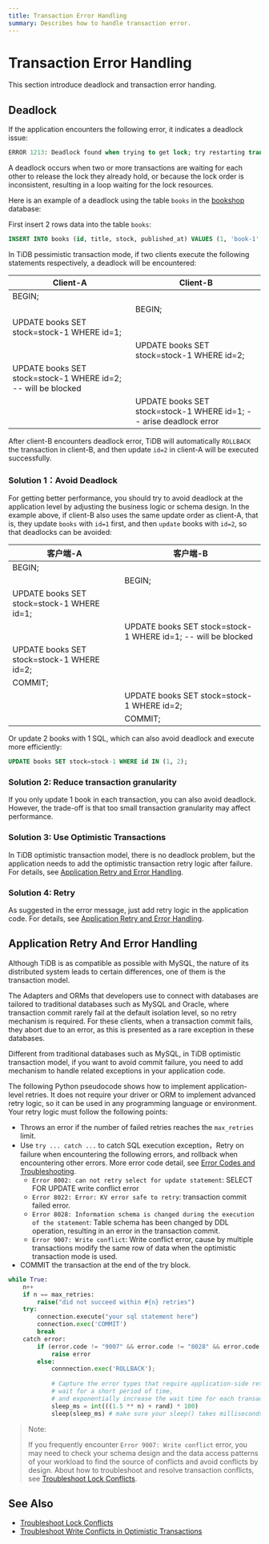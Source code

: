 ```yaml
---
title: Transaction Error Handling
summary: Describes how to handle transaction error.
---
```


# Transaction Error Handling

This section introduce deadlock and transaction error handing.

## Deadlock

If the application encounters the following error, it indicates a deadlock issue:

```sql
ERROR 1213: Deadlock found when trying to get lock; try restarting transaction
```

A deadlock occurs when two or more transactions are waiting for each other to release the lock they already hold, or because the lock order is inconsistent, resulting in a loop waiting for the lock resources.

Here is an example of a deadlock using the table `books` in the [bookshop](bookshop-schema-design.md) database:

First insert 2 rows data into the table `books`:

```sql
INSERT INTO books (id, title, stock, published_at) VALUES (1, 'book-1', 10, now()), (2, 'book-2', 10, now());
```

In TiDB pessimistic transaction mode, if two clients execute the following statements respectively, a deadlock will be encountered:

| Client-A                                                      | Client-B                                                            |
| --------------------------------------------------------------| --------------------------------------------------------------------|
| BEGIN;                                                        |                                                                     |
|                                                               | BEGIN;                                                              |
| UPDATE books SET stock=stock-1 WHERE id=1;                    |                                                                     |
|                                                               | UPDATE books SET stock=stock-1 WHERE id=2;                          |
| UPDATE books SET stock=stock-1 WHERE id=2; -- will be blocked |                                                                     |
|                                                               | UPDATE books SET stock=stock-1 WHERE id=1; -- arise deadlock error  |

After client-B encounters deadlock error, TiDB will automatically `ROLLBACK` the transaction in client-B, and then update `id=2` in client-A will be executed successfully.

### Solution 1：Avoid Deadlock

For getting better performance, you should try to avoid deadlock at the application level by adjusting the business logic or schema design. In the example above, if client-B also uses the same update order as client-A, that is, they update `books` with `id=1` first, and then `update` books with `id=2`, so that deadlocks can be avoided:

| 客户端-A                                                    | 客户端-B                                                         |
| ---------------------------------------------------------- | ----------------------------------------------------------------|
| BEGIN;                                                     |                                                                 |
|                                                            | BEGIN;                                                          |
| UPDATE books SET stock=stock-1 WHERE id=1;                 |                                                                 |
|                                                            | UPDATE books SET stock=stock-1 WHERE id=1;  -- will be blocked  |
| UPDATE books SET stock=stock-1 WHERE id=2;                 |                                                                 |
| COMMIT;                                                    |                                                                 |
|                                                            | UPDATE books SET stock=stock-1 WHERE id=2;                      |
|                                                            | COMMIT;                                                         |

Or update 2 books with 1 SQL, which can also avoid deadlock and execute more efficiently:

```sql
UPDATE books SET stock=stock-1 WHERE id IN (1, 2);
```

### Solution 2: Reduce transaction granularity

If you only update 1 book in each transaction, you can also avoid deadlock. However, the trade-off is that too small transaction granularity may affect performance.

### Solution 3: Use Optimistic Transactions

In TiDB optimistic transaction model, there is no deadlock problem, but the application needs to add the optimistic transaction retry logic after failure. For details, see [Application Retry and Error Handling](#Application-Retry-And-Error-Handling).

### Solution 4: Retry

As suggested in the error message, just add retry logic in the application code. For details, see [Application Retry and Error Handling](#Application-Retry-And-Error-Handling).

## Application Retry And Error Handling

Although TiDB is as compatible as possible with MySQL, the nature of its distributed system leads to certain differences, one of them is the transaction model.

The Adapters and ORMs that developers use to connect with databases are tailored to traditional databases such as MySQL and Oracle, where transaction commit rarely fail at the default isolation level, so no retry mechanism is required. For these clients, when a transaction commit fails, they abort due to an error, as this is presented as a rare exception in these databases.

Different from traditional databases such as MySQL, in TiDB optimistic transaction model, if you want to avoid commit failure, you need to add mechanism to handle related exceptions in your application code.

The following Python pseudocode shows how to implement application-level retries. It does not require your driver or ORM to implement advanced retry logic, so it can be used in any programming language or environment. Your retry logic must follow the following points:

- Throws an error if the number of failed retries reaches the `max_retries` limit.
- Use `try ... catch ...` to catch SQL execution exception，Retry on failure when encountering the following errors, and rollback when encountering other errors. More error code detail, see [Error Codes and Troubleshooting](https://docs.pingcap.com/tidb/stable/error-codes).
  - `Error 8002: can not retry select for update statement`: SELECT FOR UPDATE write conflict error
  - `Error 8022: Error: KV error safe to retry`: transaction commit failed error.
  - `Error 8028: Information schema is changed during the execution of the statement`: Table schema has been changed by DDL operation, resulting in an error in the transaction commit.
  - `Error 9007: Write conflict`: Write conflict error, cause by multiple transactions modify the same row of data when the optimistic transaction mode is used.
- COMMIT the transaction at the end of the try block.

```python
while True:
    n++
    if n == max_retries:
        raise("did not succeed within #{n} retries")
    try:
        connection.execute("your sql statement here")
        connection.exec('COMMIT')
        break
    catch error:
        if (error.code != "9007" && error.code != "8028" && error.code != "8002" && error.code != "8022"):
            raise error
        else:
            connnection.exec('ROLLBACK');
            
            # Capture the error types that require application-side retry,
            # wait for a short period of time,
            # and exponentially increase the wait time for each transaction failure
            sleep_ms = int(((1.5 ** n) + rand) * 100)
            sleep(sleep_ms) # make sure your sleep() takes milliseconds
```

> Note:
>
> If you frequently encounter `Error 9007: Write conflict` error, you may need to check your schema design and the data access patterns of your workload to find the source of conflicts and avoid conflicts by design.
> About how to troubleshoot and resolve transaction conflicts, see [Troubleshoot Lock Conflicts](https://docs.pingcap.com/tidb/stable/troubleshoot-lock-conflicts).

## See Also

- [Troubleshoot Lock Conflicts](https://docs.pingcap.com/tidb/stable/troubleshoot-lock-conflicts)
- [Troubleshoot Write Conflicts in Optimistic Transactions](https://docs.pingcap.com/tidb/stable/troubleshoot-write-conflicts)